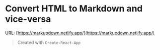 # Convert HTML to Markdown and vice-versa

URL: [https://markupdown.netlify.app/](https://markupdown.netlify.app/)

> Created with `Create-React-App`
